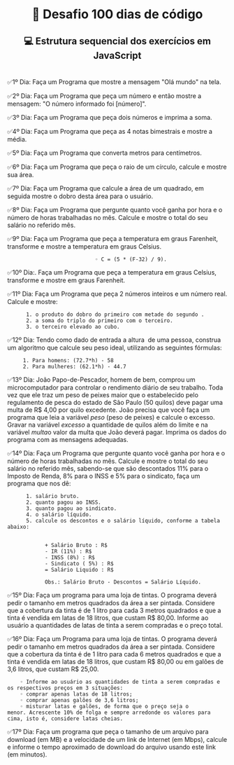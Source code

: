 <h1 align = 'center'> 🚀 Desafio 100 dias de código

<h2 align = 'center'> 💻 Estrutura sequencial dos exercícios em JavaScript

#
✅1º Dia: Faça um Programa que mostre a mensagem "Olá mundo" na tela.

✅2º Dia: Faça um Programa que peça um número e então mostre a mensagem: "O número informado foi [número]".

✅3º Dia:  Faça um Programa que peça dois números e imprima a soma.

✅4º Dia:  Faça um Programa que peça as 4 notas bimestrais e mostre a média.

✅5º Dia:  Faça um Programa que converta metros para centímetros.

✅6º Dia:  Faça um Programa que peça o raio de um círculo, calcule e mostre sua área.

✅7º Dia:  Faça um Programa que calcule a área de um quadrado, em seguida mostre o dobro desta área para o usuário.

✅8º Dia:  Faça um Programa que pergunte quanto você ganha por hora e o número de horas trabalhadas no mês. Calcule e mostre o total do seu salário no referido mês.

✅9º Dia: Faça um Programa que peça a temperatura em graus Farenheit, transforme e mostre a temperatura em graus Celsius.

                                ◦ C = (5 * (F-32) / 9).
    
✅10º Dia:. Faça um Programa que peça a temperatura em graus Celsius, transforme e mostre em graus Farenheit.

✅11º Dia: Faça um Programa que peça 2 números inteiros e um número real. Calcule e mostre:
    
          1. o produto do dobro do primeiro com metade do segundo .
          2. a soma do triplo do primeiro com o terceiro.
          3. o terceiro elevado ao cubo.

✅12º Dia: Tendo como dado de entrada a altura  de uma pessoa, construa um algoritmo que calcule seu peso ideal, utilizando as seguintes fórmulas:
    
         1. Para homens: (72.7*h) - 58
         2. Para mulheres: (62.1*h) - 44.7

✅13º Dia: João Papo-de-Pescador, homem de bem, comprou um microcomputador para controlar o rendimento diário de seu trabalho. Toda vez que ele traz um peso de peixes maior que o estabelecido pelo regulamento de pesca do estado de São Paulo (50 quilos) deve pagar uma multa de R$ 4,00 por quilo excedente. João precisa que você faça um programa que leia a variável *peso* (peso de peixes) e calcule o excesso. Gravar na variável *excesso* a quantidade de quilos além do limite e na variável *multa*o valor da multa que João deverá pagar. Imprima os dados do programa com as mensagens adequadas.

✅14º Dia: Faça um Programa que pergunte quanto você ganha por hora e o número de horas trabalhadas no mês. Calcule e mostre o total do seu salário no referido mês, sabendo-se que são descontados 11% para o Imposto de Renda, 8% para o INSS e 5% para o sindicato, faça um programa que nos dê:

          1. salário bruto.
          2. quanto pagou ao INSS.
          3. quanto pagou ao sindicato.
          4. o salário líquido.
          5. calcule os descontos e o salário líquido, conforme a tabela abaixo:

    
                + Salário Bruto : R$
                - IR (11%) : R$
                - INSS (8%) : R$
                - Sindicato ( 5%) : R$
                = Salário Liquido : R$

                Obs.: Salário Bruto - Descontos = Salário Líquido.

✅15º Dia: Faça um programa para uma loja de tintas. O programa deverá pedir o tamanho em metros quadrados da área a ser pintada. Considere que a cobertura da tinta é de 1 litro para cada 3 metros quadrados e que a tinta é vendida em latas de 18 litros, que custam R$ 80,00. Informe ao usuário a quantidades de latas de tinta a serem compradas e o preço total.

✅16º Dia: Faça um Programa para uma loja de tintas. O programa deverá pedir o tamanho em metros quadrados da área a ser pintada. Considere que a cobertura da tinta é de 1 litro para cada 6 metros quadrados e que a tinta é vendida em latas de 18 litros, que custam R$ 80,00 ou em galões de 3,6 litros, que custam R$ 25,00.
    
        ◦ Informe ao usuário as quantidades de tinta a serem compradas e os respectivos preços em 3 situações:
        ◦ comprar apenas latas de 18 litros;
        ◦ comprar apenas galões de 3,6 litros;
        ◦ misturar latas e galões, de forma que o preço seja o menor. Acrescente 10% de folga e sempre arredonde os valores para cima, isto é, considere latas cheias.

✅17º Dia: Faça um programa que peça o tamanho de um arquivo para download (em MB) e a velocidade de um link de Internet (em Mbps), calcule e informe o tempo aproximado de download do arquivo usando este link (em minutos).